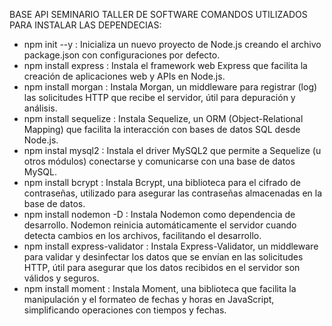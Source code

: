 BASE API SEMINARIO TALLER DE SOFTWARE
COMANDOS UTILIZADOS PARA INSTALAR LAS DEPENDECIAS:
* npm init --y : Inicializa un nuevo proyecto de Node.js creando el archivo package.json con configuraciones por defecto.
* npm install express : Instala el framework web Express que facilita la creación de aplicaciones web y APIs en Node.js.
* npm install morgan : Instala Morgan, un middleware para registrar (log) las solicitudes HTTP que recibe el servidor, útil para depuración y análisis.
* npm install sequelize : Instala Sequelize, un ORM (Object-Relational Mapping) que facilita la interacción con bases de datos SQL desde Node.js.
* npm instal mysql2 : Instala el driver MySQL2 que permite a Sequelize (u otros módulos) conectarse y comunicarse con una base de datos MySQL.
* npm install bcrypt : Instala Bcrypt, una biblioteca para el cifrado de contraseñas, utilizado para asegurar las contraseñas almacenadas en la base de datos.
* npm install nodemon -D : Instala Nodemon como dependencia de desarrollo. Nodemon reinicia automáticamente el servidor cuando detecta cambios en los archivos, facilitando el desarrollo.
* npm install express-validator : Instala Express-Validator, un middleware para validar y desinfectar los datos que se envían en las solicitudes HTTP, útil para asegurar que los datos recibidos en el servidor son válidos y seguros.
* npm install moment : Instala Moment, una biblioteca que facilita la manipulación y el formateo de fechas y horas en JavaScript, simplificando operaciones con tiempos y fechas.
